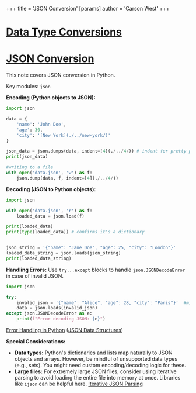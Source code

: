 +++
 title = 'JSON Conversion'
[params]
	author = 'Carson West'
+++
# [Data Type Conversions](./../data-type-conversions/)
# [JSON Conversion](./../json-conversion/) 
This note covers JSON conversion in Python.

Key modules:  `json`

**Encoding (Python objects to JSON):**

```python
import json

data = {
    'name': 'John Doe',
    'age': 30,
    'city': '[New York](./../new-york/)'
}

json_data = json.dumps(data, indent=[4](./../4/)) # indent for pretty printing
print(json_data)

#writing to a file
with open('data.json', 'w') as f:
    json.dump(data, f, indent=[4](./../4/))
```

**Decoding (JSON to Python objects):**

```python
import json

with open('data.json', 'r') as f:
    loaded_data = json.load(f)

print(loaded_data)
print(type(loaded_data)) # confirms it's a dictionary


json_string = '{"name": "Jane Doe", "age": 25, "city": "London"}'
loaded_data_string = json.loads(json_string)
print(loaded_data_string)
```

**Handling Errors:**  Use `try...except` blocks to handle `json.JSONDecodeError` in case of invalid JSON.


```python
import json

try:
    invalid_json = '{"name": "Alice", "age": 28, "city": "Paris"}'  #missing quote
    data = json.loads(invalid_json)
except json.JSONDecodeError as e:
    print(f"Error decoding JSON: {e}")

```

[Error Handling in Python](./../error-handling-in-python/)  ([JSON Data Structures](./../json-data-structures/))


**Special Considerations:**

*   **Data types:**  Python's dictionaries and lists map naturally to JSON objects and arrays.  However,  be mindful of unsupported data types (e.g., sets).  You might need custom encoding/decoding logic for these.
*   **Large files:** For extremely large JSON files, consider using iterative parsing to avoid loading the entire file into memory at once.  Libraries like `ijson` can be helpful here. [Iterative JSON Parsing](./../iterative-json-parsing/)

